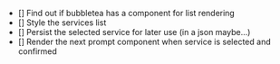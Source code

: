 - [] Find out if bubbletea has a component for list rendering
- [] Style the services list
- [] Persist the selected service for later use (in a json maybe...)
- [] Render the next prompt component when service is selected and confirmed
